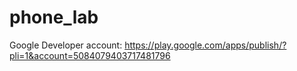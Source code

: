 # phone_lab

Google Developer account:
https://play.google.com/apps/publish/?pli=1&account=5084079403717481796
